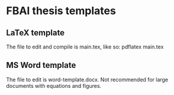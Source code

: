 # FBAI thesis templates

## LaTeX template
The file to edit and compile is main.tex, like so:
  pdflatex main.tex

## MS Word template
The file to edit is word-template.docx. Not recommended for large documents with equations and figures.
